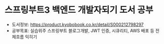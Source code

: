 # 스프링부트3 백엔드 개발자되기 도서 공부
- 도서정보: https://product.kyobobook.co.kr/detail/S000212798297
- 공부목표: 실습위주 스프링부트 블로그개발, JWT 인증, 시큐리티, AWS 배포 등 전체흐름 익히기
